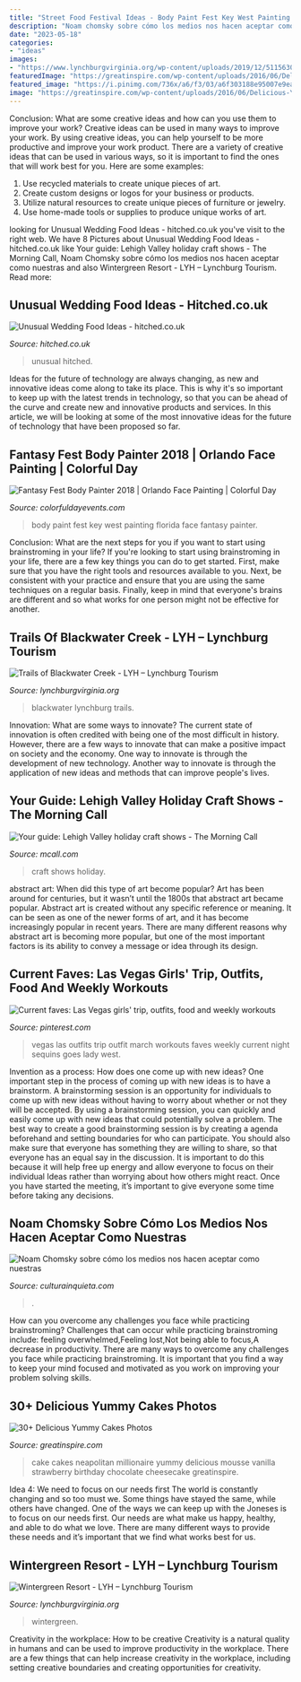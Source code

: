 ```yaml
---
title: "Street Food Festival Ideas - Body Paint Fest Key West Painting Florida Face Fantasy Painter"
description: "Noam chomsky sobre cómo los medios nos hacen aceptar como nuestras"
date: "2023-05-18"
categories:
- "ideas"
images:
- "https://www.lynchburgvirginia.org/wp-content/uploads/2019/12/51156304_10156014134977031_4769602675887046656_o.jpg)"
featuredImage: "https://greatinspire.com/wp-content/uploads/2016/06/Delicious-Yummy-Cakes-17.jpg"
featured_image: "https://i.pinimg.com/736x/a6/f3/03/a6f303188e95007e9ea13de2dded68eb.jpg"
image: "https://greatinspire.com/wp-content/uploads/2016/06/Delicious-Yummy-Cakes-17.jpg"
---
```



Conclusion: What are some creative ideas and how can you use them to improve your work?
Creative ideas can be used in many ways to improve your work. By using creative ideas, you can help yourself to be more productive and improve your work product. There are a variety of creative ideas that can be used in various ways, so it is important to find the ones that will work best for you. Here are some examples: 
1. Use recycled materials to create unique pieces of art.
2. Create custom designs or logos for your business or products.
3. Utilize natural resources to create unique pieces of furniture or jewelry.
4. Use home-made tools or supplies to produce unique works of art.

	

		
looking for Unusual Wedding Food Ideas - hitched.co.uk you've visit to the right web. We have 8 Pictures about Unusual Wedding Food Ideas - hitched.co.uk like Your guide: Lehigh Valley holiday craft shows - The Morning Call, Noam Chomsky sobre cómo los medios nos hacen aceptar como nuestras and also Wintergreen Resort - LYH – Lynchburg Tourism. Read more:
		
    
## Unusual Wedding Food Ideas - Hitched.co.uk

<img loading=lazy src="https://cdn0.hitched.co.uk/articles/images/1/2/8/7/img_67821/wedding-food-hog-roast.jpg" onerror="this.onerror=null;this.src='https://tse1.mm.bing.net/th?id=OIP.vj805r4-n-HK4UH2JqqwDgHaLH&amp;pid=15.1';" alt="Unusual Wedding Food Ideas - hitched.co.uk">

_Source: hitched.co.uk_

>unusual hitched. 

	

Ideas for the future of technology are always changing, as new and innovative ideas come along to take its place. This is why it's so important to keep up with the latest trends in technology, so that you can be ahead of the curve and create new and innovative products and services. In this article, we will be looking at some of the most innovative ideas for the future of technology that have been proposed so far.

    
## Fantasy Fest Body Painter 2018 | Orlando Face Painting | Colorful Day

<img loading=lazy src="https://colorfuldayevents.com/wp-content/florida-face-painter/fantasy-fest/body-paint-key-west.jpg" onerror="this.onerror=null;this.src='https://tse1.mm.bing.net/th?id=OIP.5TUIKkI5wpT4datFH1u5lQAAAA&amp;pid=15.1';" alt="Fantasy Fest Body Painter 2018 | Orlando Face Painting | Colorful Day">

_Source: colorfuldayevents.com_

>body paint fest key west painting florida face fantasy painter. 

	

Conclusion: What are the next steps for you if you want to start using brainstroming in your life?
If you're looking to start using brainstroming in your life, there are a few key things you can do to get started. First, make sure that you have the right tools and resources available to you. Next, be consistent with your practice and ensure that you are using the same techniques on a regular basis. Finally, keep in mind that everyone's brains are different and so what works for one person might not be effective for another.

    
## Trails Of Blackwater Creek - LYH – Lynchburg Tourism

<img loading=lazy src="https://www.lynchburgvirginia.org/wp-content/uploads/2020/09/8892061831_95c9f3dcb9_o-867x1024.jpg)" onerror="this.onerror=null;this.src='https://tse3.mm.bing.net/th?id=OIP.ueaIuapiiJ8OTsPyoeoSaAHaIv&amp;pid=15.1';" alt="Trails of Blackwater Creek - LYH – Lynchburg Tourism">

_Source: lynchburgvirginia.org_

>blackwater lynchburg trails. 

	

Innovation: What are some ways to innovate?
The current state of innovation is often credited with being one of the most difficult in history. However, there are a few ways to innovate that can make a positive impact on society and the economy. One way to innovate is through the development of new technology. Another way to innovate is through the application of new ideas and methods that can improve people's lives.

    
## Your Guide: Lehigh Valley Holiday Craft Shows - The Morning Call

<img loading=lazy src="https://www.trbimg.com/img-581a84b1/turbine/mc-craft-shows-11-03-20161102" onerror="this.onerror=null;this.src='https://tse4.mm.bing.net/th?id=OIP.o8zPpN0u3t4HLmMMaSEfTQHaEK&amp;pid=15.1';" alt="Your guide: Lehigh Valley holiday craft shows - The Morning Call">

_Source: mcall.com_

>craft shows holiday. 

	

abstract art: When did this type of art become popular?
Art has been around for centuries, but it wasn’t until the 1800s that abstract art became popular. Abstract art is created without any specific reference or meaning. It can be seen as one of the newer forms of art, and it has become increasingly popular in recent years. There are many different reasons why abstract art is becoming more popular, but one of the most important factors is its ability to convey a message or idea through its design.

    
## Current Faves: Las Vegas Girls&#039; Trip, Outfits, Food And Weekly Workouts

<img loading=lazy src="https://i.pinimg.com/736x/a6/f3/03/a6f303188e95007e9ea13de2dded68eb.jpg" onerror="this.onerror=null;this.src='https://tse1.mm.bing.net/th?id=OIP.mUukvMNa3j-KPFTTblKC3QHaJ3&amp;pid=15.1';" alt="Current faves: Las Vegas girls&#039; trip, outfits, food and weekly workouts">

_Source: pinterest.com_

>vegas las outfits trip outfit march workouts faves weekly current night sequins goes lady west. 

	

Invention as a process: How does one come up with new ideas?
One important step in the process of coming up with new ideas is to have a brainstorm. A brainstorming session is an opportunity for individuals to come up with new ideas without having to worry about whether or not they will be accepted. By using a brainstorming session, you can quickly and easily come up with new ideas that could potentially solve a problem. 
The best way to create a good brainstorming session is by creating a agenda beforehand and setting boundaries for who can participate. You should also make sure that everyone has something they are willing to share, so that everyone has an equal say in the discussion. It is important to do this because it will help free up energy and allow everyone to focus on their individual Ideas rather than worrying about how others might react. Once you have started the meeting, it’s important to give everyone some time before taking any decisions.

    
## Noam Chomsky Sobre Cómo Los Medios Nos Hacen Aceptar Como Nuestras

<img loading=lazy src="https://culturainquieta.com/media/k2/items/cache/60f08f37cdff58676c94bda3abef0c37_XL.jpg?t=20200930_143116" onerror="this.onerror=null;this.src='https://tse3.mm.bing.net/th?id=OIP.x-1zELijDlTDCLddVh2RjwHaEl&amp;pid=15.1';" alt="Noam Chomsky sobre cómo los medios nos hacen aceptar como nuestras">

_Source: culturainquieta.com_

>. 

	

How can you overcome any challenges you face while practicing brainstroming?
Challenges that can occur while practicing brainstroming include: feeling overwhelmed,Feeling lost,Not being able to focus,A decrease in productivity. There are many ways to overcome any challenges you face while practicing brainstroming. It is important that you find a way to keep your mind focused and motivated as you work on improving your problem solving skills.

    
## 30+ Delicious Yummy Cakes Photos

<img loading=lazy src="https://greatinspire.com/wp-content/uploads/2016/06/Delicious-Yummy-Cakes-17.jpg" onerror="this.onerror=null;this.src='https://tse2.mm.bing.net/th?id=OIP.ntoTFQnrWF4chODwK9Um9gHaLv&amp;pid=15.1';" alt="30+ Delicious Yummy Cakes Photos">

_Source: greatinspire.com_

>cake cakes neapolitan millionaire yummy delicious mousse vanilla strawberry birthday chocolate cheesecake greatinspire. 

	

Idea 4: We need to focus on our needs first
The world is constantly changing and so too must we. Some things have stayed the same, while others have changed. One of the ways we can keep up with the Joneses is to focus on our needs first. Our needs are what make us happy, healthy, and able to do what we love. There are many different ways to provide these needs and it’s important that we find what works best for us.

    
## Wintergreen Resort - LYH – Lynchburg Tourism

<img loading=lazy src="https://www.lynchburgvirginia.org/wp-content/uploads/2019/12/51156304_10156014134977031_4769602675887046656_o.jpg)" onerror="this.onerror=null;this.src='https://tse1.mm.bing.net/th?id=OIP.K7xC-VoyUlN6xbCo7-Hz9gHaFj&amp;pid=15.1';" alt="Wintergreen Resort - LYH – Lynchburg Tourism">

_Source: lynchburgvirginia.org_

>wintergreen. 

	

Creativity in the workplace: How to be creative
Creativity is a natural quality in humans and can be used to improve productivity in the workplace. There are a few things that can help increase creativity in the workplace, including setting creative boundaries and creating opportunities for creativity.

